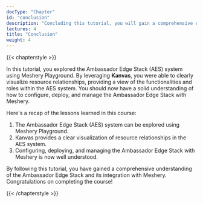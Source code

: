 ```yaml
---
docType: "Chapter"
id: "conclusion"
description: "Concluding this tutorial, you will gain a comprehensive understanding of how to configure, deploy, and manage the Ambassador Edge Stack with Meshery."
lectures: 4
title: "Conclusion"
weight: 4
---
```


{{< chapterstyle >}}

In this tutorial, you explored the Ambassador Edge Stack (AES) system using Meshery Playground. By leveraging **Kanvas**, you were able to clearly visualize resource relationships, providing a view of the functionalities and roles within the AES system. You should now have a solid understanding of how to configure, deploy, and manage the Ambassador Edge Stack with Meshery.

Here's a recap of the lessons learned in this course:

1. The Ambassador Edge Stack (AES) system can be explored using Meshery Playground.
2. Kanvas provides a clear visualization of resource relationships in the AES system.
3. Configuring, deploying, and managing the Ambassador Edge Stack with Meshery is now well understood.

By following this tutorial, you have gained a comprehensive understanding of the Ambassador Edge Stack and its integration with Meshery. Congratulations on completing the course!

{{< /chapterstyle >}}

